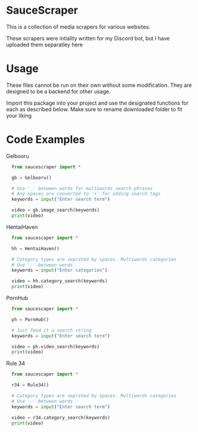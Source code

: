 # SauceScraper

This is a collection of media scrapers for various websites.

These scrapers were intiallty written for my Discord bot, but I have uploaded them separatley here

# Usage
These files cannot be run on their own without some modification. They are designed to be a backend for other usage.

Import this package into your project and use the designated functions for each as described below.
Make sure to rename downloaded folder to fit your liking

# Code Examples
Gelbooru
```python
  from saucescraper import *

  gb = Gelbooru()

  # Use '_' between words for multiwords search phrases
  # Any spaces are converted to '+' for adding search tags
  keywords = input("Enter search term")

  video = gb.image_search(keywords)
  print(video)
```

HentaiHaven
  ```python
    from saucescaper import *

    hh = HentaiHaven()

    # Category types are seprated by spaces. Multiwords categories
    # Use '-' between words
    keywords = input("Enter categories")

    video = hh.category_search(keywords)
    print(video)
  ```

PornHub
  ```python
    from saucescaper import *

    ph = PornHub()

    # Just feed it a search string
    keywords = input("Enter search term")

    video = ph.video_search(keywords)
    print(video)
  ```

Rule 34
  ```python
    from saucescaper import *

    r34 = Rule34()

    # Category types are seprated by spaces. Multiwords categories
    # Use '-' between words
    keywords = input("Enter search term")

    video = r34.category_search(keywords)
    print(video)
  ```
